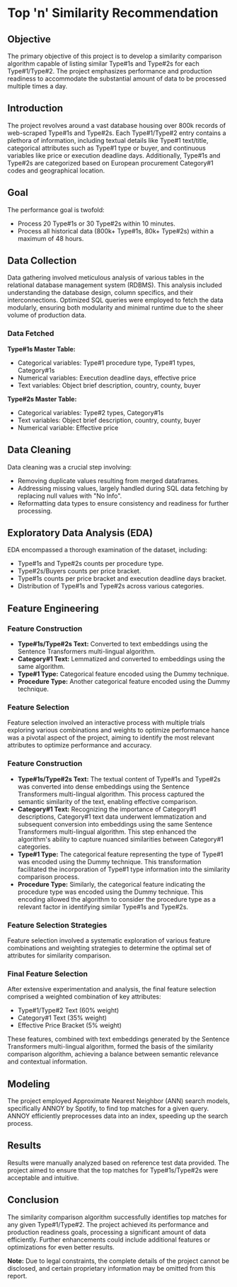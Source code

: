 # Top 'n' Similarity Recommendation

## Objective
The primary objective of this project is to develop a similarity comparison algorithm capable of listing similar Type#1s and Type#2s for each Type#1/Type#2. The project emphasizes performance and production readiness to accommodate the substantial amount of data to be processed multiple times a day.

## Introduction
The project revolves around a vast database housing over 800k records of web-scraped Type#1s and Type#2s. Each Type#1/Type#2 entry contains a plethora of information, including textual details like Type#1 text/title, categorical attributes such as Type#1 type or buyer, and continuous variables like price or execution deadline days. Additionally, Type#1s and Type#2s are categorized based on European procurement Category#1 codes and geographical location.

## Goal
The performance goal is twofold:
- Process 20 Type#1s or 30 Type#2s within 10 minutes.
- Process all historical data (800k+ Type#1s, 80k+ Type#2s) within a maximum of 48 hours.

## Data Collection
Data gathering involved meticulous analysis of various tables in the relational database management system (RDBMS). This analysis included understanding the database design, column specifics, and their interconnections. Optimized SQL queries were employed to fetch the data modularly, ensuring both modularity and minimal runtime due to the sheer volume of production data.

### Data Fetched
**Type#1s Master Table:**
- Categorical variables: Type#1 procedure type, Type#1 types, Category#1s
- Numerical variables: Execution deadline days, effective price
- Text variables: Object brief description, country, county, buyer

**Type#2s Master Table:**
- Categorical variables: Type#2 types, Category#1s
- Text variables: Object brief description, country, county, buyer
- Numerical variable: Effective price

## Data Cleaning
Data cleaning was a crucial step involving:
- Removing duplicate values resulting from merged dataframes.
- Addressing missing values, largely handled during SQL data fetching by replacing null values with "No Info".
- Reformatting data types to ensure consistency and readiness for further processing.

## Exploratory Data Analysis (EDA)
EDA encompassed a thorough examination of the dataset, including:
- Type#1s and Type#2s counts per procedure type.
- Type#2s/Buyers counts per price bracket.
- Type#1s counts per price bracket and execution deadline days bracket.
- Distribution of Type#1s and Type#2s across various categories.

## Feature Engineering
### Feature Construction
- **Type#1s/Type#2s Text:** Converted to text embeddings using the Sentence Transformers multi-lingual algorithm.
- **Category#1 Text:** Lemmatized and converted to embeddings using the same algorithm.
- **Type#1 Type:** Categorical feature encoded using the Dummy technique.
- **Procedure Type:** Another categorical feature encoded using the Dummy technique.

### Feature Selection
Feature selection involved an interactive process with multiple trials exploring various combinations and weights to optimize performance hance was a pivotal aspect of the project, aiming to identify the most relevant attributes to optimize performance and accuracy.

### Feature Construction
- **Type#1s/Type#2s Text:** The textual content of Type#1s and Type#2s was converted into dense embeddings using the Sentence Transformers multi-lingual algorithm. This process captured the semantic similarity of the text, enabling effective comparison.
- **Category#1 Text:** Recognizing the importance of Category#1 descriptions, Category#1 text data underwent lemmatization and subsequent conversion into embeddings using the same Sentence Transformers multi-lingual algorithm. This step enhanced the algorithm's ability to capture nuanced similarities between Category#1 categories.
- **Type#1 Type:** The categorical feature representing the type of Type#1 was encoded using the Dummy technique. This transformation facilitated the incorporation of Type#1 type information into the similarity comparison process.
- **Procedure Type:** Similarly, the categorical feature indicating the procedure type was encoded using the Dummy technique. This encoding allowed the algorithm to consider the procedure type as a relevant factor in identifying similar Type#1s and Type#2s.

### Feature Selection Strategies
Feature selection involved a systematic exploration of various feature combinations and weighting strategies to determine the optimal set of attributes for similarity comparison.

### Final Feature Selection
After extensive experimentation and analysis, the final feature selection comprised a weighted combination of key attributes:
- Type#1/Type#2 Text (60% weight)
- Category#1 Text (35% weight)
- Effective Price Bracket (5% weight)

These features, combined with text embeddings generated by the Sentence Transformers multi-lingual algorithm, formed the basis of the similarity comparison algorithm, achieving a balance between semantic relevance and contextual information.

## Modeling
The project employed Approximate Nearest Neighbor (ANN) search models, specifically ANNOY by Spotify, to find top matches for a given query. ANNOY efficiently preprocesses data into an index, speeding up the search process.

## Results
Results were manually analyzed based on reference test data provided. The project aimed to ensure that the top matches for Type#1s/Type#2s were acceptable and intuitive.

## Conclusion
The similarity comparison algorithm successfully identifies top matches for any given Type#1/Type#2. The project achieved its performance and production readiness goals, processing a significant amount of data efficiently. Further enhancements could include additional features or optimizations for even better results.

**Note:** Due to legal constraints, the complete details of the project cannot be disclosed, and certain proprietary information may be omitted from this report.
